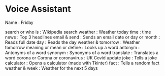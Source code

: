 # Voice Assistant

Name : Friday

search or who is : Wikipedia search
weather : Weather today
time : time
news : Top 3 headlines
email & send : Sends an email
date or day or month : Reads full date
day : Reads the day
weather & tomorrow : Weather tomorrow
meaning or mean or define : Looks up a word
antonym : Antonyms of a word
synonym : Synonyms of a word
translate : Translates a word
corona or Corona or coronavirus : UK Covid update
joke : Tells a joke
calculator : Opens a calculator (made with Tkinter)
fact : Tells a random fact
weather & week : Weather for the next 5 days
